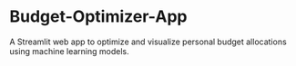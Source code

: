 # Budget-Optimizer-App
A Streamlit web app to optimize and visualize personal budget allocations using machine learning models.
